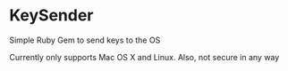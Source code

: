 KeySender
======

Simple Ruby Gem to send keys to the OS

Currently only supports Mac OS X and Linux. Also, not secure in any way
